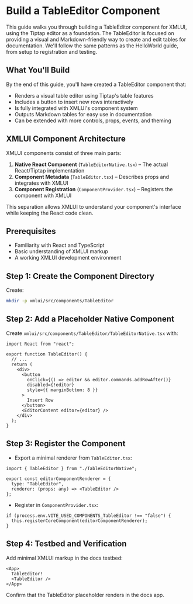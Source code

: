 # Build a TableEditor Component

This guide walks you through building a TableEditor component for XMLUI, using the Tiptap editor as a foundation. The TableEditor is focused on providing a visual and Markdown-friendly way to create and edit tables for documentation. We'll follow the same patterns as the HelloWorld guide, from setup to registration and testing.

## What You'll Build

By the end of this guide, you'll have created a TableEditor component that:

- Renders a visual table editor using Tiptap's table features
- Includes a button to insert new rows interactively
- Is fully integrated with XMLUI's component system
- Outputs Markdown tables for easy use in documentation
- Can be extended with more controls, props, events, and theming

## XMLUI Component Architecture

XMLUI components consist of three main parts:

1. **Native React Component** (`TableEditorNative.tsx`) – The actual React/Tiptap implementation
2. **Component Metadata** (`TableEditor.tsx`) – Describes props and integrates with XMLUI
3. **Component Registration** (`ComponentProvider.tsx`) – Registers the component with XMLUI

This separation allows XMLUI to understand your component's interface while keeping the React code clean.

## Prerequisites

- Familiarity with React and TypeScript
- Basic understanding of XMLUI markup
- A working XMLUI development environment

## Step 1: Create the Component Directory

Create:

```bash
mkdir -p xmlui/src/components/TableEditor
```

## Step 2: Add a Placeholder Native Component

Create `xmlui/src/components/TableEditor/TableEditorNative.tsx` with:

```tsx
import React from "react";

export function TableEditor() {
  // ...
  return (
    <div>
      <button
        onClick={() => editor && editor.commands.addRowAfter()}
        disabled={!editor}
        style={{ marginBottom: 8 }}
      >
        Insert Row
      </button>
      <EditorContent editor={editor} />
    </div>
  );
}
```

## Step 3: Register the Component

- Export a minimal renderer from `TableEditor.tsx`:

```tsx
import { TableEditor } from "./TableEditorNative";

export const editorComponentRenderer = {
  type: "TableEditor",
  renderer: (props: any) => <TableEditor />
};
```

- Register in `ComponentProvider.tsx`:

```tsx
if (process.env.VITE_USED_COMPONENTS_TableEditor !== "false") {
  this.registerCoreComponent(editorComponentRenderer);
}
```

## Step 4: Testbed and Verification

Add minimal XMLUI markup in the docs testbed:

```xmlui-pg display
<App>
  TableEditor!
  <TableEditor />
</App>
```

Confirm that the TableEditor placeholder renders in the docs app.

